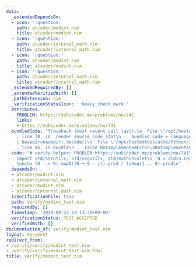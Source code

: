 ```yaml
---
data:
  _extendedDependsOn:
  - icon: ':question:'
    path: atcoder/modint.nim
    title: atcoder/modint.nim
  - icon: ':question:'
    path: atcoder/internal_math.nim
    title: atcoder/internal_math.nim
  - icon: ':question:'
    path: atcoder/modint.nim
    title: atcoder/modint.nim
  - icon: ':question:'
    path: atcoder/internal_math.nim
    title: atcoder/internal_math.nim
  _extendedRequiredBy: []
  _extendedVerifiedWith: []
  _pathExtension: nim
  _verificationStatusIcon: ':heavy_check_mark:'
  attributes:
    PROBLEM: https://yukicoder.me/problems/no/741
    links:
    - https://yukicoder.me/problems/no/741
  bundledCode: "Traceback (most recent call last):\n  File \"/opt/hostedtoolcache/Python/3.8.5/x64/lib/python3.8/site-packages/onlinejudge_verify/documentation/build.py\"\
    , line 70, in _render_source_code_stat\n    bundled_code = language.bundle(stat.path,\
    \ basedir=basedir).decode()\n  File \"/opt/hostedtoolcache/Python/3.8.5/x64/lib/python3.8/site-packages/onlinejudge_verify/languages/nim.py\"\
    , line 86, in bundle\n    raise NotImplementedError\nNotImplementedError\n"
  code: "# verify-helper: PROBLEM https://yukicoder.me/problems/no/741\n\nimport atcoder/modint\n\
    import std/strutils, std/sequtils, std/math\n\nlet\n  N = stdin.readLine.parseInt.initModInt()\n\
    \necho (0 ..< 9).mapIt(N + 9 - it).prod / toSeq(1 .. 9).prod\n"
  dependsOn:
  - atcoder/modint.nim
  - atcoder/internal_math.nim
  - atcoder/modint.nim
  - atcoder/internal_math.nim
  isVerificationFile: true
  path: verify/modint_test.nim
  requiredBy: []
  timestamp: '2020-09-23 23:13:39+09:00'
  verificationStatus: TEST_ACCEPTED
  verifiedWith: []
documentation_of: verify/modint_test.nim
layout: document
redirect_from:
- /verify/verify/modint_test.nim
- /verify/verify/modint_test.nim.html
title: verify/modint_test.nim
---
```

